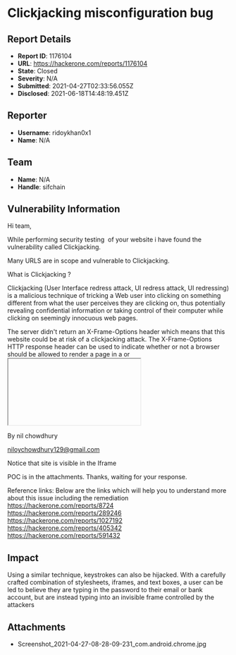 # Clickjacking misconfiguration bug

## Report Details
- **Report ID**: 1176104
- **URL**: https://hackerone.com/reports/1176104
- **State**: Closed
- **Severity**: N/A
- **Submitted**: 2021-04-27T02:33:56.055Z
- **Disclosed**: 2021-06-18T14:48:19.451Z

## Reporter
- **Username**: ridoykhan0x1
- **Name**: N/A

## Team
- **Name**: N/A
- **Handle**: sifchain

## Vulnerability Information
Hi team,

While performing security testing  of your website i have found the vulnerability called Clickjacking.

Many URLS are in scope and vulnerable to Clickjacking.

What is Clickjacking ?

Clickjacking (User Interface redress attack, UI redress attack, UI redressing) is a malicious technique of tricking a Web user into clicking on something different from what the user perceives they are clicking on, thus potentially revealing confidential information or taking control of their computer while clicking on seemingly innocuous web pages.

The server didn't return an X-Frame-Options header which means that this website could be at risk of a clickjacking attack. The X-Frame-Options HTTP response header can be used to indicate whether or not a browser should be allowed to render a page in a <frame> or <iframe>. Sites can use this to avoid clickjacking attacks, by ensuring that their content is not embedded into other sites.

This vulnerability affects Web Server.

Steps to Reproduce / POC

Vulnerable Urls:https://docs.sifchain.finance

Put every above url one by one in the code of iframe, which  is given below

<!DOCTYPE HTML>

<html lang="en-US">

<head>

<meta charset="UTF-8">

<title>I Frame</title>

</head>

<body>

<h3>clickjacking vulnerability</h3>

<iframe src="https://docs.sifchain.finance"height="550px" width="700px"></iframe>

</body>

</html>

By nil chowdhury

niloychowdhury129@gmail.com

Notice that site is visible in the Iframe

POC is in the attachments. Thanks, waiting for your response.

Reference links: Below are the links which will help you to understand more about this issue including the remediation
https://hackerone.com/reports/8724
https://hackerone.com/reports/289246
https://hackerone.com/reports/1027192
https://hackerone.com/reports/405342
https://hackerone.com/reports/591432

## Impact

Using a similar technique, keystrokes can also be hijacked. With a carefully crafted combination of stylesheets, iframes, and text boxes, a user can be led to believe they are typing in the password to their email or bank account, but are instead typing into an invisible frame controlled by the attackers 

## Attachments
- Screenshot_2021-04-27-08-28-09-231_com.android.chrome.jpg
